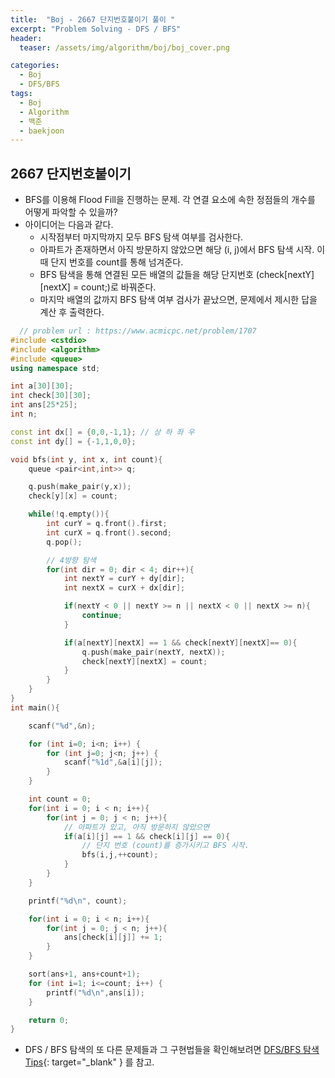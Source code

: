 ```yaml
---
title:  "Boj - 2667 단지번호붙이기 풀이 "
excerpt: "Problem Solving - DFS / BFS"
header:
  teaser: /assets/img/algorithm/boj/boj_cover.png

categories:
  - Boj
  - DFS/BFS
tags:
  - Boj
  - Algorithm
  - 백준
  - baekjoon
---
```

## 2667 단지번호붙이기

- BFS를 이용해 Flood Fill을 진행하는 문제. 각 연결 요소에 속한 정점들의 개수를 어떻게 파악할 수 있을까?
- 아이디어는 다음과 같다.
  - 시작점부터 마지막까지 모두 BFS 탐색 여부를 검사한다.
  - 아파트가 존재하면서 아직 방문하지 않았으면 해당 (i, j)에서 BFS 탐색 시작. 이 때 단지 번호를 count를 통해 넘겨준다.
  - BFS 탐색을 통해 연결된 모든 배열의 값들을 해당 단지번호 (check[nextY][nextX] = count;)로 바꿔준다.
  - 마지막 배열의 값까지 BFS 탐색 여부 검사가 끝났으면, 문제에서 제시한 답을 계산 후 출력한다.

```cpp
  // problem url : https://www.acmicpc.net/problem/1707
#include <cstdio>
#include <algorithm>
#include <queue>
using namespace std;

int a[30][30];
int check[30][30];
int ans[25*25];
int n;

const int dx[] = {0,0,-1,1}; // 상 하 좌 우
const int dy[] = {-1,1,0,0};

void bfs(int y, int x, int count){
    queue <pair<int,int>> q;

    q.push(make_pair(y,x));
    check[y][x] = count;

    while(!q.empty()){
        int curY = q.front().first;
        int curX = q.front().second;
        q.pop();

        // 4방향 탐색
        for(int dir = 0; dir < 4; dir++){
            int nextY = curY + dy[dir];
            int nextX = curX + dx[dir];

            if(nextY < 0 || nextY >= n || nextX < 0 || nextX >= n){
                continue;
            }

            if(a[nextY][nextX] == 1 && check[nextY][nextX]== 0){
                q.push(make_pair(nextY, nextX));
                check[nextY][nextX] = count;
            }
        }
    }
}
int main(){

    scanf("%d",&n);

    for (int i=0; i<n; i++) {
        for (int j=0; j<n; j++) {
            scanf("%1d",&a[i][j]);
        }
    }

    int count = 0;
    for(int i = 0; i < n; i++){
        for(int j = 0; j < n; j++){
            // 아파트가 있고, 아직 방문하지 않았으면
            if(a[i][j] == 1 && check[i][j] == 0){
                // 단지 번호 (count)를 증가시키고 BFS 시작.
                bfs(i,j,++count);
            }
        }
    }

    printf("%d\n", count);

    for(int i = 0; i < n; i++){
        for(int j = 0; j < n; j++){
            ans[check[i][j]] += 1;
        }
    }

    sort(ans+1, ans+count+1);
    for (int i=1; i<=count; i++) {
        printf("%d\n",ans[i]);
    }

    return 0;
}

```

- DFS / BFS 탐색의 또 다른 문제들과 그 구현법들을 확인해보려면 [DFS/BFS 탐색 Tips](https://hyunjae-lee.github.io/problem%20solving/DFSandBFS/){: target="_blank" } 를 참고.